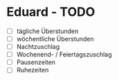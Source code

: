 # Eduard - TODO

- [ ] tägliche Überstunden
- [ ] wöchentliche Überstunden
- [ ] Nachtzuschlag
- [ ] Wochenend- / Feiertagszuschlag
- [ ] Pausenzeiten
- [ ] Ruhezeiten
